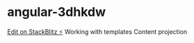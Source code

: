 # angular-3dhkdw

[Edit on StackBlitz ⚡️](https://stackblitz.com/edit/angular-3dhkdw)
Working with templates
Content projection
